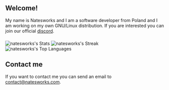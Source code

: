 <h2 align="left">Welcome!</h2>
<p>My name is Natesworks and I am a software developer from Poland and I am working on my own GNU/Linux distribution. If you are interested you can join our official <a href="https://discord.com/invite/2DEmQnQMwx">discord</a>.</p>

###

![natesworks's Stats](https://github-readme-stats.vercel.app/api?username=natesworks&theme=vue-dark&show_icons=true&hide_border=true&count_private=true)
![natesworks's Streak](https://github-readme-streak-stats.herokuapp.com/?user=natesworks&theme=vue-dark&hide_border=true)
![natesworks's Top Languages](https://github-readme-stats.vercel.app/api/top-langs/?username=natesworks&theme=vue-dark&show_icons=true&hide_border=true&layout=compact)

## Contact me

If you want to contact me you can send an email to <a href="mailto:contact@natesworks.com">contact@natesworks.com</a>.
